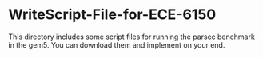 # WriteScript-File-for-ECE-6150

This directory includes some script files for running the parsec benchmark in the gem5. You can download them and implement on your end.
